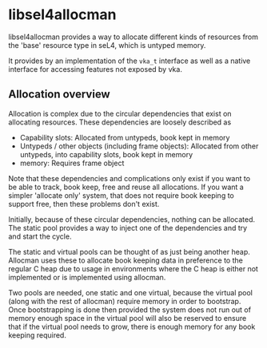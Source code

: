 <!--
     Copyright 2017, Data61, CSIRO (ABN 41 687 119 230)

     SPDX-License-Identifier: CC-BY-SA-4.0
-->

libsel4allocman
===============

libsel4allocman provides a way to allocate different kinds of resources from the
'base' resource type in seL4, which is untyped memory.

It provides by an implementation of the `vka_t` interface as well as a native
interface for accessing features not exposed by vka.

Allocation overview
-------------------

Allocation is complex due to the circular dependencies that exist on allocating resources. These dependencies
are loosely described as

  * Capability slots: Allocated from untypeds, book kept in memory
  * Untypeds / other objects (including frame objects): Allocated from other untypeds, into capability slots,
    book kept in memory
  * memory: Requires frame object

Note that these dependencies and complications only exist if you want to be able to track, book keep, free and reuse
all allocations. If you want a simpler 'allocate only' system, that does not require book keeping to support free,
then these problems don't exist.

Initially, because of these circular dependencies, nothing can be allocated. The static pool provides a way to inject
one of the dependencies and try and start the cycle.

The static and virtual pools can be thought of as just being another heap. Allocman uses these to allocate book
keeping data in preference to the regular C heap due to usage in environments where the C heap is either not
implemented or is implemented using allocman.

Two pools are needed, one static and one virtual, because the virtual pool (along with the rest of allocman) require
memory in order to bootstrap. Once bootstrapping is done then provided the system does not run out of memory enough
space in the virtual pool will also be reserved to ensure that if the virtual pool needs to grow, there is enough
memory for any book keeping required.
